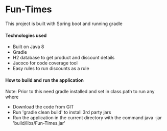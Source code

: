 # Fun-Times

This project is built with Spring boot and running gradle

#### Technologies used
- Built on Java 8
- Gradle
- H2 database to get product and discount details
- Jacoco for code coverage tool
- Easy rules to run discounts as a rule

#### How to build and run the application

Note: Prior to this need gradle installed and set in class path to run any where

- Download the code from GIT
- Run 'gradle clean build' to install 3rd party jars
- Run the application in the current directory with the command java -jar 'build/libs/Fun-Times.jar'

